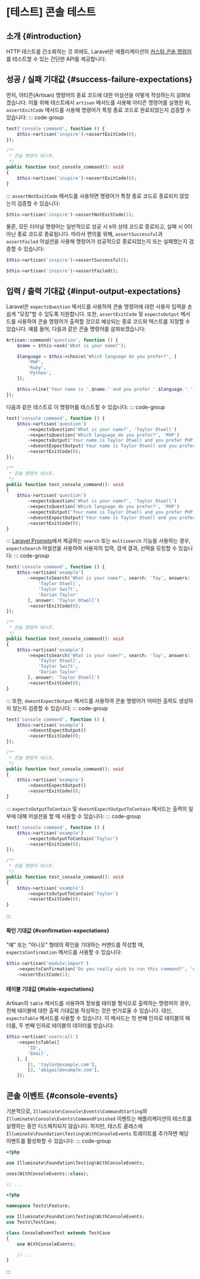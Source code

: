 # [테스트] 콘솔 테스트







## 소개 {#introduction}

HTTP 테스트를 간소화하는 것 외에도, Laravel은 애플리케이션의 [커스텀 콘솔 명령어](/laravel/12.x/artisan)를 테스트할 수 있는 간단한 API를 제공합니다.


## 성공 / 실패 기대값 {#success-failure-expectations}

먼저, 아티즌(Artisan) 명령어의 종료 코드에 대한 어설션을 어떻게 작성하는지 살펴보겠습니다. 이를 위해 테스트에서 `artisan` 메서드를 사용해 아티즌 명령어를 실행한 뒤, `assertExitCode` 메서드를 사용해 명령어가 특정 종료 코드로 완료되었는지 검증할 수 있습니다:
::: code-group
```php [Pest]
test('console command', function () {
    $this->artisan('inspire')->assertExitCode(0);
});
```

```php [PHPUnit]
/**
 * 콘솔 명령어 테스트.
 */
public function test_console_command(): void
{
    $this->artisan('inspire')->assertExitCode(0);
}
```
:::
`assertNotExitCode` 메서드를 사용하면 명령어가 특정 종료 코드로 종료되지 않았는지 검증할 수 있습니다:

```php
$this->artisan('inspire')->assertNotExitCode(1);
```

물론, 모든 터미널 명령어는 일반적으로 성공 시 `0`의 상태 코드로 종료되고, 실패 시 0이 아닌 종료 코드로 종료됩니다. 따라서 편의를 위해, `assertSuccessful`과 `assertFailed` 어설션을 사용해 명령어가 성공적으로 종료되었는지 또는 실패했는지 검증할 수 있습니다:

```php
$this->artisan('inspire')->assertSuccessful();

$this->artisan('inspire')->assertFailed();
```


## 입력 / 출력 기대값 {#input-output-expectations}

Laravel은 `expectsQuestion` 메서드를 사용하여 콘솔 명령어에 대한 사용자 입력을 손쉽게 "모킹"할 수 있도록 지원합니다. 또한, `assertExitCode` 및 `expectsOutput` 메서드를 사용하여 콘솔 명령어가 출력할 것으로 예상되는 종료 코드와 텍스트를 지정할 수 있습니다. 예를 들어, 다음과 같은 콘솔 명령어를 살펴보겠습니다:

```php
Artisan::command('question', function () {
    $name = $this->ask('What is your name?');

    $language = $this->choice('Which language do you prefer?', [
        'PHP',
        'Ruby',
        'Python',
    ]);

    $this->line('Your name is '.$name.' and you prefer '.$language.'.');
});
```

다음과 같은 테스트로 이 명령어를 테스트할 수 있습니다:
::: code-group
```php [Pest]
test('console command', function () {
    $this->artisan('question')
        ->expectsQuestion('What is your name?', 'Taylor Otwell')
        ->expectsQuestion('Which language do you prefer?', 'PHP')
        ->expectsOutput('Your name is Taylor Otwell and you prefer PHP.')
        ->doesntExpectOutput('Your name is Taylor Otwell and you prefer Ruby.')
        ->assertExitCode(0);
});
```

```php [PHPUnit]
/**
 * 콘솔 명령어 테스트.
 */
public function test_console_command(): void
{
    $this->artisan('question')
        ->expectsQuestion('What is your name?', 'Taylor Otwell')
        ->expectsQuestion('Which language do you prefer?', 'PHP')
        ->expectsOutput('Your name is Taylor Otwell and you prefer PHP.')
        ->doesntExpectOutput('Your name is Taylor Otwell and you prefer Ruby.')
        ->assertExitCode(0);
}
```
:::
[Laravel Prompts](/laravel/12.x/prompts)에서 제공하는 `search` 또는 `multisearch` 기능을 사용하는 경우, `expectsSearch` 어설션을 사용하여 사용자의 입력, 검색 결과, 선택을 모킹할 수 있습니다:
::: code-group
```php [Pest]
test('console command', function () {
    $this->artisan('example')
        ->expectsSearch('What is your name?', search: 'Tay', answers: [
            'Taylor Otwell',
            'Taylor Swift',
            'Darian Taylor'
        ], answer: 'Taylor Otwell')
        ->assertExitCode(0);
});
```

```php [PHPUnit]
/**
 * 콘솔 명령어 테스트.
 */
public function test_console_command(): void
{
    $this->artisan('example')
        ->expectsSearch('What is your name?', search: 'Tay', answers: [
            'Taylor Otwell',
            'Taylor Swift',
            'Darian Taylor'
        ], answer: 'Taylor Otwell')
        ->assertExitCode(0);
}
```
:::
또한, `doesntExpectOutput` 메서드를 사용하여 콘솔 명령어가 어떠한 출력도 생성하지 않는지 검증할 수 있습니다:
::: code-group
```php [Pest]
test('console command', function () {
    $this->artisan('example')
        ->doesntExpectOutput()
        ->assertExitCode(0);
});
```

```php [PHPUnit]
/**
 * 콘솔 명령어 테스트.
 */
public function test_console_command(): void
{
    $this->artisan('example')
        ->doesntExpectOutput()
        ->assertExitCode(0);
}
```
:::
`expectsOutputToContain` 및 `doesntExpectOutputToContain` 메서드는 출력의 일부에 대해 어설션을 할 때 사용할 수 있습니다:
::: code-group
```php [Pest]
test('console command', function () {
    $this->artisan('example')
        ->expectsOutputToContain('Taylor')
        ->assertExitCode(0);
});
```

```php [PHPUnit]
/**
 * 콘솔 명령어 테스트.
 */
public function test_console_command(): void
{
    $this->artisan('example')
        ->expectsOutputToContain('Taylor')
        ->assertExitCode(0);
}
```
:::

#### 확인 기대값 {#confirmation-expectations}

"예" 또는 "아니오" 형태의 확인을 기대하는 커맨드를 작성할 때, `expectsConfirmation` 메서드를 사용할 수 있습니다:

```php
$this->artisan('module:import')
    ->expectsConfirmation('Do you really wish to run this command?', 'no')
    ->assertExitCode(1);
```


#### 테이블 기대값 {#table-expectations}

Artisan의 `table` 메서드를 사용하여 정보를 테이블 형식으로 출력하는 명령어의 경우, 전체 테이블에 대한 출력 기대값을 작성하는 것은 번거로울 수 있습니다. 대신, `expectsTable` 메서드를 사용할 수 있습니다. 이 메서드는 첫 번째 인자로 테이블의 헤더를, 두 번째 인자로 테이블의 데이터를 받습니다:

```php
$this->artisan('users:all')
    ->expectsTable([
        'ID',
        'Email',
    ], [
        [1, 'taylor@example.com'],
        [2, 'abigail@example.com'],
    ]);
```


## 콘솔 이벤트 {#console-events}

기본적으로, `Illuminate\Console\Events\CommandStarting`와 `Illuminate\Console\Events\CommandFinished` 이벤트는 애플리케이션의 테스트를 실행하는 동안 디스패치되지 않습니다. 하지만, 테스트 클래스에 `Illuminate\Foundation\Testing\WithConsoleEvents` 트레이트를 추가하면 해당 이벤트를 활성화할 수 있습니다:
::: code-group
```php [Pest]
<?php

use Illuminate\Foundation\Testing\WithConsoleEvents;

uses(WithConsoleEvents::class);

// ...
```

```php [PHPUnit]
<?php

namespace Tests\Feature;

use Illuminate\Foundation\Testing\WithConsoleEvents;
use Tests\TestCase;

class ConsoleEventTest extends TestCase
{
    use WithConsoleEvents;

    // ...
}
```
:::